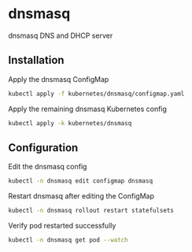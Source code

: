 # dnsmasq

dnsmasq DNS and DHCP server

## Installation

Apply the dnsmasq ConfigMap
```bash
kubectl apply -f kubernetes/dnsmasq/configmap.yaml
```

Apply the remaining dnsmasq Kubernetes config
```bash
kubectl apply -k kubernetes/dnsmasq
```

## Configuration

Edit the dnsmasq config
```bash
kubectl -n dnsmasq edit configmap dnsmasq
```

Restart dnsmasq after editing the ConfigMap
```bash
kubectl -n dnsmasq rollout restart statefulsets
```

Verify pod restarted successfully
```bash
kubectl -n dnsmasq get pod --watch
```
